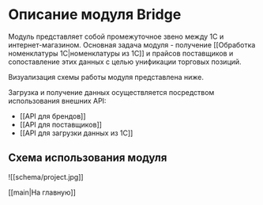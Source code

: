 # Описание модуля Bridge

Модуль представляет собой промежуточное звено между 1С и интернет-магазином. Основная задача модуля - получение [[Обработка номенклатуры 1С|номенклатуры из 1С]] и прайсов поставщиков и сопоставление этих данных с целью унификации торговых позиций. 

Визуализация схемы работы модуля представлена ниже.

Загрузка и получение данных осуществляется посредством использования внешних API:

- [[API для брендов]]
- [[API для поставщиков]]
- [[API для загрузки данных из 1С]]

## Схема использования модуля

![[schema/project.jpg]]

[[main|На главную]]